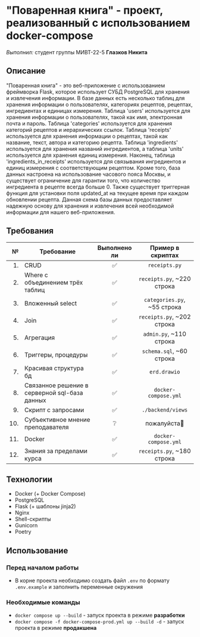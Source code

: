 # "Поваренная книга" - проект, реализованный с использованием docker-compose

_Выполнил:_
студент группы МИВТ-22-5 **Глазков Никита**

## Описание

"Поваренная книга" - это веб-приложение с использованием фреймворка Flask, которое использует СУБД PostgreSQL для хранения и извлечения информации. В базе данных есть несколько таблиц для хранения информации о пользователях, категориях рецептов, рецептах, ингредиентах и единицах измерения.
Таблица 'users' используется для хранения информации о пользователях, такой как имя, электронная почта и пароль. Таблица 'categories' используется для хранения категорий рецептов и иерархических ссылок. Таблица 'receipts' используется для хранения информации о рецептах, такой как название, текст, автора и категорию рецепта. Таблица 'ingredients' используется для хранения названий ингредиентов, а таблица 'units' используется для хранения единиц измерения. Наконец, таблица 'ingredients_in_receipts' используется для связывания ингредиентов и единиц измерения с соответствующим рецептом.
Кроме того, база данных настроена на использование часового пояса Москвы, и существует ограничение для гарантии того, что количество ингредиента в рецепте всегда больше 0. Также существует триггерная функция для установки поля updated_at на текущее время при каждом обновлении рецепта. Данная схема базы данных предоставляет надежную основу для хранения и извлечения всей необходимой информации для нашего веб-приложения.

## Требования

|   № | Требование                                    | Выполнено ли |      Пример в скриптах      |
| --: | --------------------------------------------- | :----------: | :-------------------------: |
|  1. | CRUD                                          |      ✅      |        `receipts.py`        |
|  2. | Where с объединением трёх таблиц              |      ✅      | `receipts.py`, ~220 строка  |
|  3. | Вложенный select                              |      ✅      | `categories.py`, ~55 строка |
|  4. | Join                                          |      ✅      | `receipts.py`, ~202 строка  |
|  5. | Агрегация                                     |      ✅      |   `admin.py`, ~110 строка   |
|  6. | Триггеры, процедуры                           |      ✅      |  `schema.sql`, ~60 строка   |
|  7. | Красивая структура бд                         |      ✅      |        `erd.drawio`         |
|  8. | Связанное решение в серверной sql-база данных |      ✅      |    `docker-compose.yml`     |
|  9. | Скрипт с запросами                            |      ✅      |      `./backend/views`      |
| 10. | Субъективное мнение преподавателя             |      ❔      |        пожалуйста🥲         |
| 11. | Docker                                        |      ✅      |    `docker-compose.yml`     |
| 12. | Знания за пределами курса                     |      ✅      | `receipts.py`, ~180 строка  |

## Технологии

- Docker (+ Docker Compose)
- PostgreSQL
- Flask (+ шаблоны jinja2)
- Nginx
- Shell-скрипты
- Gunicorn
- Poetry

## Использование

### Перед началом работы

- В корне проекта необходимо создать файл `.env` по формату `.env.example` и заполнить переменные окружения

### Необходимые команды

- `docker compose up --build` - запуск проекта в режиме **разработки**
- `docker compose -f docker-compose-prod.yml up --build -d` - запуск проекта в режиме **продакшена**

